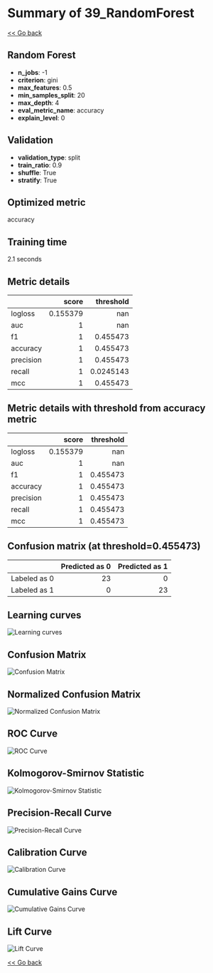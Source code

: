 # Summary of 39_RandomForest

[<< Go back](../README.md)


## Random Forest
- **n_jobs**: -1
- **criterion**: gini
- **max_features**: 0.5
- **min_samples_split**: 20
- **max_depth**: 4
- **eval_metric_name**: accuracy
- **explain_level**: 0

## Validation
 - **validation_type**: split
 - **train_ratio**: 0.9
 - **shuffle**: True
 - **stratify**: True

## Optimized metric
accuracy

## Training time

2.1 seconds

## Metric details
|           |    score |   threshold |
|:----------|---------:|------------:|
| logloss   | 0.155379 | nan         |
| auc       | 1        | nan         |
| f1        | 1        |   0.455473  |
| accuracy  | 1        |   0.455473  |
| precision | 1        |   0.455473  |
| recall    | 1        |   0.0245143 |
| mcc       | 1        |   0.455473  |


## Metric details with threshold from accuracy metric
|           |    score |   threshold |
|:----------|---------:|------------:|
| logloss   | 0.155379 |  nan        |
| auc       | 1        |  nan        |
| f1        | 1        |    0.455473 |
| accuracy  | 1        |    0.455473 |
| precision | 1        |    0.455473 |
| recall    | 1        |    0.455473 |
| mcc       | 1        |    0.455473 |


## Confusion matrix (at threshold=0.455473)
|              |   Predicted as 0 |   Predicted as 1 |
|:-------------|-----------------:|-----------------:|
| Labeled as 0 |               23 |                0 |
| Labeled as 1 |                0 |               23 |

## Learning curves
![Learning curves](learning_curves.png)
## Confusion Matrix

![Confusion Matrix](confusion_matrix.png)


## Normalized Confusion Matrix

![Normalized Confusion Matrix](confusion_matrix_normalized.png)


## ROC Curve

![ROC Curve](roc_curve.png)


## Kolmogorov-Smirnov Statistic

![Kolmogorov-Smirnov Statistic](ks_statistic.png)


## Precision-Recall Curve

![Precision-Recall Curve](precision_recall_curve.png)


## Calibration Curve

![Calibration Curve](calibration_curve_curve.png)


## Cumulative Gains Curve

![Cumulative Gains Curve](cumulative_gains_curve.png)


## Lift Curve

![Lift Curve](lift_curve.png)



[<< Go back](../README.md)
